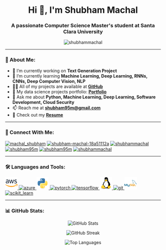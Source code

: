 ### <h1 align="center">Hi 👋, I'm Shubham Machal</h1>
<h3 align="center">A passionate Computer Science Master's student at Santa Clara University</h3>

<p align="center">
  <img src="https://komarev.com/ghpvc/?username=shubhammachal&label=Profile%20views&color=0e75b6&style=flat" alt="shubhammachal" />
</p>

---

### 🚀 About Me:
- 🔭 I’m currently working on **Text Generation Project**
- 🌱 I’m currently learning **Machine Learning, Deep Learning, RNNs, CNNs, Deep Computer Vision, NLP**
- 👨‍💻 All of my projects are available at **[GitHub](https://github.com/shubhammachal)**
- 📜 My data science projects portfolio: **[Portfolio](https://www.datascienceportfol.io/smachal)**
- 💬 Ask me about **Python, Machine Learning, Deep Learning, Software Development, Cloud Security**
- 📫 Reach me at **shubham95m@gmail.com**
- 📄 Check out my **[Resume](https://drive.google.com/file/d/1gqRo3G07ip-ttmnfr5MGLtI7yL7H4zLL/view?usp=share_link)**

---

### 🔗 Connect With Me:
<p align="left">
<a href="https://twitter.com/machal_shubham" target="blank"><img align="center" src="https://raw.githubusercontent.com/rahuldkjain/github-profile-readme-generator/master/src/images/icons/Social/twitter.svg" alt="machal_shubham" height="30" width="40" /></a>
<a href="https://linkedin.com/in/shubham-machal-18a51112a" target="blank"><img align="center" src="https://raw.githubusercontent.com/rahuldkjain/github-profile-readme-generator/master/src/images/icons/Social/linked-in-alt.svg" alt="shubham-machal-18a51112a" height="30" width="40" /></a>
<a href="https://kaggle.com/shubhammachal" target="blank"><img align="center" src="https://raw.githubusercontent.com/rahuldkjain/github-profile-readme-generator/master/src/images/icons/Social/kaggle.svg" alt="shubhammachal" height="30" width="40" /></a>
<a href="https://instagram.com/shubham95m" target="blank"><img align="center" src="https://raw.githubusercontent.com/rahuldkjain/github-profile-readme-generator/master/src/images/icons/Social/instagram.svg" alt="shubham95m" height="30" width="40" /></a>
<a href="https://www.hackerrank.com/shubham95m" target="blank"><img align="center" src="https://raw.githubusercontent.com/rahuldkjain/github-profile-readme-generator/master/src/images/icons/Social/hackerrank.svg" alt="shubham95m" height="30" width="40" /></a>
<a href="https://www.leetcode.com/shubhammachal" target="blank"><img align="center" src="https://raw.githubusercontent.com/rahuldkjain/github-profile-readme-generator/master/src/images/icons/Social/leet-code.svg" alt="shubhammachal" height="30" width="40" /></a>
</p>

---

### 🛠️ Languages and Tools:
<p align="left">
  <a href="https://aws.amazon.com" target="_blank" rel="noreferrer"> <img src="https://raw.githubusercontent.com/devicons/devicon/master/icons/amazonwebservices/amazonwebservices-original-wordmark.svg" alt="aws" width="40" height="40"/> </a>
  <a href="https://azure.microsoft.com/en-in/" target="_blank" rel="noreferrer"> <img src="https://www.vectorlogo.zone/logos/microsoft_azure/microsoft_azure-icon.svg" alt="azure" width="40" height="40"/> </a>
  <a href="https://www.python.org" target="_blank" rel="noreferrer"> <img src="https://raw.githubusercontent.com/devicons/devicon/master/icons/python/python-original.svg" alt="python" width="40" height="40"/> </a>
  <a href="https://pytorch.org/" target="_blank" rel="noreferrer"> <img src="https://www.vectorlogo.zone/logos/pytorch/pytorch-icon.svg" alt="pytorch" width="40" height="40"/> </a>
  <a href="https://www.tensorflow.org" target="_blank" rel="noreferrer"> <img src="https://www.vectorlogo.zone/logos/tensorflow/tensorflow-icon.svg" alt="tensorflow" width="40" height="40"/> </a>
  <a href="https://www.linux.org/" target="_blank" rel="noreferrer"> <img src="https://raw.githubusercontent.com/devicons/devicon/master/icons/linux/linux-original.svg" alt="linux" width="40" height="40"/> </a>
  <a href="https://git-scm.com/" target="_blank" rel="noreferrer"> <img src="https://www.vectorlogo.zone/logos/git-scm/git-scm-icon.svg" alt="git" width="40" height="40"/> </a>
  <a href="https://www.mysql.com/" target="_blank" rel="noreferrer"> <img src="https://raw.githubusercontent.com/devicons/devicon/master/icons/mysql/mysql-original-wordmark.svg" alt="mysql" width="40" height="40"/> </a>
  <a href="https://scikit-learn.org/" target="_blank" rel="noreferrer"> <img src="https://upload.wikimedia.org/wikipedia/commons/0/05/Scikit_learn_logo_small.svg" alt="scikit_learn" width="40" height="40"/> </a>
</p>

---

### 📊 GitHub Stats:
<p align="center">
  <img src="https://github-readme-stats.vercel.app/api?username=shubhammachal&show_icons=true&theme=radical" alt="GitHub Stats" />
</p>

<p align="center">
  <img src="https://github-readme-streak-stats.herokuapp.com/?user=shubhammachal&theme=radical" alt="GitHub Streak" />
</p>

<p align="center">
  <img src="https://github-readme-stats.vercel.app/api/top-langs/?username=shubhammachal&layout=compact&theme=radical" alt="Top Languages" />
</p>
